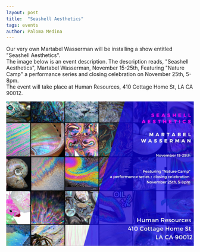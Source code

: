 ```yaml
---
layout: post
title:  "Seashell Aesthetics"
tags: events
author: Paloma Medina
---
```


Our very own Martabel Wasserman will be installing a show entitled "Seashell Aesthetics".  
The image below is an event description. The description reads, "Seashell Aesthetics", Martabel Wasserman, November 15-25th, Featuring "Nature Camp" a performance series and closing celebration on November 25th, 5-8pm.  
The event will take place at Human Resources, 410 Cottage Home St, LA CA 90012.  

![](/images/seashell-aesthetics.jpg)
